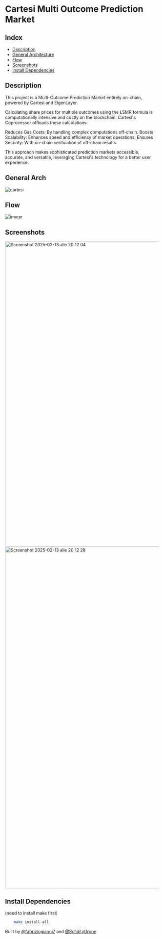 # Cartesi Multi Outcome Prediction Market

## Index
- [Description](#description)
- [General Architecture](#general-arch)
- [Flow](#flow)
- [Screenshots](#screenshots)
- [Install Dependencies](#install-dependencies)
## Description

This project is a Multi-Outcome Prediction Market entirely on-chain, powered by Cartesi and EigenLayer. 

Calculating share prices for multiple outcomes using the LSMR formula is computationally intensive and costly on the blockchain. Cartesi's Coprocessor offloads these calculations:

Reduces Gas Costs: By handling complex computations off-chain.
Boosts Scalability: Enhances speed and efficiency of market operations.
Ensures Security: With on-chain verification of off-chain results.

This approach makes sophisticated prediction markets accessible, accurate, and versatile, leveraging Cartesi's technology for a better user experience.

## General Arch
![cartesi](https://github.com/user-attachments/assets/809fa84b-2e33-43e9-b95c-419598d7cfbd)
## Flow
![image](https://github.com/user-attachments/assets/100ad012-4139-4931-924d-14a31692fca8)
## Screenshots
<img width="996" alt="Screenshot 2025-02-13 alle 20 12 04" src="https://github.com/user-attachments/assets/008bbbd5-4fe2-4896-9762-d717b3cde98c" />
<img width="1114" alt="Screenshot 2025-02-13 alle 20 12 28" src="https://github.com/user-attachments/assets/97b9ed38-21b8-4bf1-ab84-abd539ebef10" />

## Install Dependencies
(need to install make first)

```bash
    make install-all
```

Built by [@fabriziogianni7](https://github.com/fabriziogianni7) and [@SolidityDrone](https://github.com/SolidityDrone/SolidityDrone)
